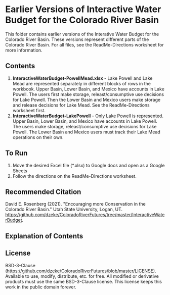 # Earlier Versions of Interactive Water Budget for the Colorado River Basin

This folder contains earlier versions of the Interative Water Budget for the Colorado River Basin.
These versions represent different parts of the Colorado River Basin. For all files, see the ReadMe-Directions worksheet for more information.

## Contents

1. **InteractiveWaterBudget-PowellMead.xlsx** - Lake Powell and Lake Mead are represented separately in different blocks of rows in the workbook. Upper Basin, Lower Basin, and Mexico have accounts in Lake Powell. The users first make storage, releast/consumptive use decisions for Lake Powell. Then the Lower Basin and Mexico users make storage and release decisions for Lake Mead.  See the ReadMe-Directions worksheet first.
1. **InteractiveWaterBudget-LakePowell** - Only Lake Powell is represented. Upper Basin, Lower Basin, and Mexico have accounts in Lake Powell. The users make storage, releast/consumptive use decisions for Lake Powell. The Lower Basin and Mexico users must track their Lake Mead operations on their own.

## To Run
1. Move the desired Excel file (*.xlsx) to Google docs and open as a Google Sheets
1. Follow the directions on the ReadMe-Directions worksheet.

## Recommended Citation
David E. Rosenberg (2021). "Encouraging more Conservation in the Colorado River Basin." Utah State University, Logan, UT. https://github.com/dzeke/ColoradoRiverFutures/tree/master/InteractiveWaterBudget.
## Explanation of Contents

## License
BSD-3-Clause (https://github.com/dzeke/ColoradoRiverFutures/blob/master/LICENSE). Available to use, modify, distribute, etc. for free.
All modified or derivative products must use the same BSD-3-Clause license. This license keeps this work in the public domain forever.

